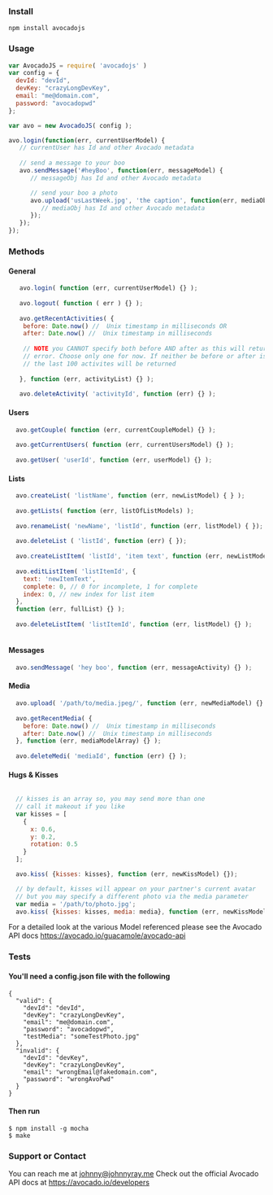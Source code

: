 ### Install
```
npm install avocadojs
```
### Usage
```javascript
var AvocadoJS = require( 'avocadojs' )
var config = {
  devId: "devId",
  devKey: "crazyLongDevKey",
  email: "me@domain.com",
  password: "avocadopwd"
};

var avo = new AvocadoJS( config );

avo.login(function(err, currentUserModel) {
   // currentUser has Id and other Avocado metadata
   
   // send a message to your boo
   avo.sendMessage('#heyBoo', function(err, messageModel) {
      // messageObj has Id and other Avocado metadata

      // send your boo a photo
      avo.upload('usLastWeek.jpg', 'the caption', function(err, mediaObj) {
         // mediaObj has Id and other Avocado metadata
      });
   });
});
```
### Methods
#### General
```javascript
   avo.login( function (err, currentUserModel) {} );
   
   avo.logout( function ( err ) {} );
   
   avo.getRecentActivities( {
    before: Date.now() //  Unix timestamp in milliseconds OR
    after: Date.now() //  Unix timestamp in milliseconds
    
    // NOTE you CANNOT specify both before AND after as this will return an
    // error. Choose only one for now. If neither be before or after is supplied
    // the last 100 activites will be returned
    
   }, function (err, activityList) {} );
   
   avo.deleteActivity( 'activityId', function (err) {} );
```

#### Users
```javascript
  avo.getCouple( function (err, currentCoupleModel) {} );
  
  avo.getCurrentUsers( function (err, currentUsersModel) {} );
  
  avo.getUser( 'userId', function (err, userModel) {} );
```

#### Lists
```javascript
  avo.createList( 'listName', function (err, newListModel) { } );
  
  avo.getLists( function (err, listOfListModels) );
  
  avo.renameList( 'newName', 'listId', function (err, listModel) { });
  
  avo.deleteList ( 'listId', function (err) { });
  
  avo.createListItem( 'listId', 'item text', function (err, newListModel) {} );
  
  avo.editListItem( 'listItemId', {
    text: 'newItemText',
    complete: 0, // 0 for incomplete, 1 for complete
    index: 0, // new index for list item
  },
  function (err, fullList) {} );
  
  avo.deleteListItem( 'listItemId', function (err, listModel) {} );
 
```

#### Messages
```javascript
  avo.sendMessage( 'hey boo', function (err, messageActivity) {} );
```

#### Media
```javascript
  avo.upload( '/path/to/media.jpeg/', function (err, newMediaModel) {} );
  
  avo.getRecentMedia( {
    before: Date.now() //  Unix timestamp in milliseconds
    after: Date.now() //  Unix timestamp in milliseconds
  }, function (err, mediaModelArray) {} );
  
  avo.deleteMedi( 'mediaId', function (err) {} );
```

#### Hugs & Kisses
```javascript

  // kisses is an array so, you may send more than one
  // call it makeout if you like
  var kisses = [
    {
      x: 0.6,
      y: 0.2,
      rotation: 0.5
    }
  ];

  avo.kiss( {kisses: kisses}, function (err, newKissModel) {});

  // by default, kisses will appear on your partner's current avatar
  // but you may specify a different photo via the media parameter
  var media = '/path/to/photo.jpg';
  avo.kiss( {kisses: kisses, media: media}, function (err, newKissModel));
```

For a detailed look at the various Model referenced please see the Avocado API docs https://avocado.io/guacamole/avocado-api


### Tests
#### You'll need a config.json file with the following
```
{
  "valid": {
    "devId": "devId",
    "devKey": "crazyLongDevKey",
    "email": "me@domain.com",
    "password": "avocadopwd",
    "testMedia": "someTestPhoto.jpg"
  },
  "invalid": {
    "devId": "devKey",
    "devKey": "crazyLongDevKey",
    "email": "wrongEmail@fakedomain.com",
    "password": "wrongAvoPwd"
  }
}
```
#### Then run
```
$ npm install -g mocha
$ make
```

### Support or Contact
You can reach me at johnny@johnnyray.me
Check out the official Avocado API docs at https://avocado.io/developers